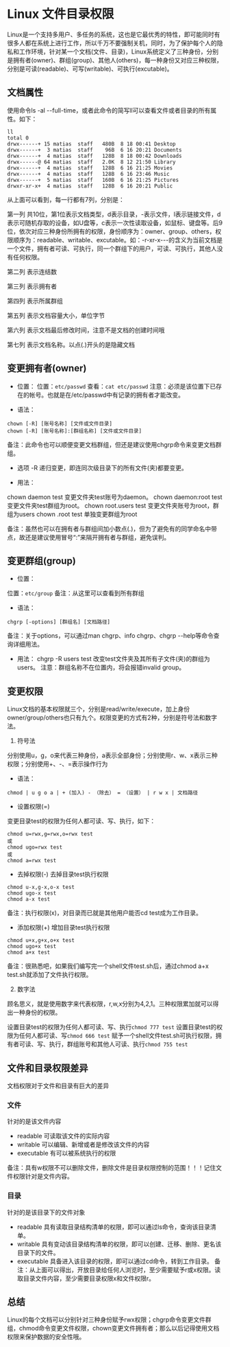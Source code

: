 # Linux 文件目录权限

Linux是一个支持多用户、多任务的系统，这也是它最优秀的特性，即可能同时有很多人都在系统上进行工作，所以千万不要强制关机，同时，为了保护每个人的隐私和工作环境，针对某一个文档(文件、目录)，Linux系统定义了三种身份，分别是拥有者(owner)、群组(group)、其他人(others)，每一种身份又对应三种权限，分别是可读(readable)、可写(writable)、可执行(excutable)。

## 文档属性

使用命令ls -al --full-time，或者此命令的简写ll可以查看文件或者目录的所有属性。如下：
```
ll
total 0
drwx------+ 15 matias  staff   480B  8 18 00:41 Desktop
drwx------+  3 matias  staff    96B  6 16 20:21 Documents
drwx------+  4 matias  staff   128B  8 18 00:42 Downloads
drwx------@ 64 matias  staff   2.0K  8 12 21:50 Library
drwx------+  4 matias  staff   128B  6 16 21:25 Movies
drwx------+  4 matias  staff   128B  6 16 23:46 Music
drwx------+  5 matias  staff   160B  6 16 21:25 Pictures
drwxr-xr-x+  4 matias  staff   128B  6 16 20:21 Public
```
从上面可以看到，每一行都有7列，分别是：

第一列
共10位，第1位表示文档类型，d表示目录，-表示文件，l表示链接文件，d表示可随机存取的设备，如U盘等，c表示一次性读取设备，如鼠标、键盘等。后9位，依次对应三种身份所拥有的权限，身份顺序为：owner、group、others，权限顺序为：readable、writable、excutable。如：-r-xr-x---的含义为当前文档是一个文件，拥有者可读、可执行，同一个群组下的用户，可读、可执行，其他人没有任何权限。

第二列
表示连结数

第三列
表示拥有者

第四列
表示所属群组

第五列
表示文档容量大小，单位字节

第六列
表示文档最后修改时间，注意不是文档的创建时间哦

第七列
表示文档名称。以点(.)开头的是隐藏文档

## 变更拥有者(owner)

* 位置：
位置：`etc/passwd`
查看：`cat etc/passwd`
注意：必须是该位置下已存在的帐号。也就是在/etc/passwd中有记录的拥有者才能改变。

* 语法：
```
chown [-R] [账号名称] [文件或文件目录]
chown [-R] [账号名称]:[群组名称] [文件或文件目录]
```
备注：此命令也可以顺便变更文档群组，但还是建议使用chgrp命令来变更文档群组。

* 选项
-R 递归变更，即连同次级目录下的所有文件(夹)都要变更。

* 用法：

chown daemon test 变更文件夹test账号为daemon。
chown daemon:root test 变更文件夹test群组为root。
chown root.users test 变更文件夹账号为root，群组为users
chown .root test 单独变更群组为root

备注：虽然也可以在拥有者与群组间加小数点(.)，但为了避免有的同学命名中带点，故还是建议使用冒号“:”来隔开拥有者与群组，避免误判。

## 变更群组(group)

* 位置：

位置：`etc/group`
备注：从这里可以查看到所有群组

* 语法：
```
chgrp [-options] [群组名] [文档路径]
```
备注：关于options，可以通过man chgrp、info chgrp、chgrp --help等命令查询详细用法。

* 用法：
chgrp -R users test 改变test文件夹及其所有子文件(夹)的群组为users。
注意：群组名称不在位置内，将会报错invalid group。

## 变更权限

Linux文档的基本权限就三个，分别是read/write/execute，加上身份owner/group/others也只有九个。权限变更的方式有2种，分别是符号法和数字法。

1. 符号法

分别使用u，g，o来代表三种身份，a表示全部身份；分别使用r、w、x表示三种权限；分别使用+、-、=表示操作行为

* 语法：
```
chmod | u g o a | + (加入) - （除去） = （设置） | r w x | 文档路径
```

* 设置权限(=)

变更目录test的权限为任何人都可读、写、执行，如下：
```
chmod u=rwx,g=rwx,o=rwx test
或
chmod ugo=rwx test
或
chmod a=rwx test
```

* 去掉权限(-)
去掉目录test执行权限
```
chmod u-x,g-x,o-x test
chmod ugo-x test
chmod a-x test
```
备注：执行权限(x)，对目录而已就是其他用户能否cd test成为工作目录。

* 添加权限(+)
增加目录test执行权限
```
chmod u+x,g+x,o+x test
chmod ugo+x test
chmod a+x test
```
备注：很熟悉吧，如果我们编写完一个shell文件test.sh后，通过chmod a+x test.sh就添加了文件执行权限。

2. 数字法

顾名思义，就是使用数字来代表权限，r,w,x分别为4,2,1。三种权限累加就可以得出一种身份的权限。

设置目录test的权限为任何人都可读、写、执行`chmod 777 test`
设置目录test的权限为任何人都可读、写`chmod 666 test`
赋予一个shell文件test.sh可执行权限，拥有者可读、写、执行，群组账号和其他人可读、执行`chmod 755 test`

## 文件和目录权限差异

文档权限对于文件和目录有巨大的差异

### 文件

针对的是该文件内容

* readable 可读取该文件的实际内容
* writable 可以编辑、新增或者是修改该文件的内容
* executable 有可以被系统执行的权限

备注：具有w权限不可以删除文件，删除文件是目录权限控制的范围！！！记住文件权限针对是文件内容。

### 目录
针对的是该目录下的文件对象

* readable 具有读取目录结构清单的权限，即可以通过ls命令，查询该目录清单。
* writable 具有变动该目录结构清单的权限，即可以创建、迁移、删除、更名该目录下的文件。
* executable 具备进入该目录的权限，即可以通过cd命令，转到工作目录。
备注：从上面可以得出，开放目录给任何人浏览时，至少需要赋予r或x权限。读取目录文件内容，至少需要目录权限x和文件权限r。

## 总结

Linux的每个文档可以分别针对三种身份赋予rwx权限；chgrp命令变更文件群组，chmod命令变更文件权限，chown变更文件拥有者；那么以后记得使用文档权限来保护数据的安全性哦。